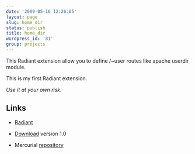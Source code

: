 ```yaml
---
date: '2009-05-16 12:26:05'
layout: page
slug: home_dir
status: publish
title: home_dir
wordpress_id: '81'
group: projects
---
```


This Radiant extension allow you to define /~user routes like apache userdir module.

This is my first Radiant extension.

_Use it at your own risk._



## Links





    
  * [Radiant](http://radiantcms.org/)

    
  * [Download](http://old.abisso.org/pro_files/homedir/home_dir.zip) version 1.0

    
  * Mercurial [repository](http://bitbucket.org/nolith/home_dir)




